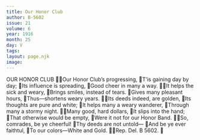 ```yaml
---
title: Our Honor Club
author: B-5602
issue: 21
volume: 6
year: 1916
month: 25
day: V
tags:
layout: page.njk
image:
---
```

OUR HONOR CLUB Our Honor Club’s progressing, T’is gaining day by day; Its influence is spreading, Good cheer in many a way. It helps the sick and weary, Brings smiles, instead of tears. Gives many pleasant hours, Thus—shortens weary years. Its deeds indeed, are golden, Its thoughts are pure and white; It helps many a weary wanderer, Through many a stormy night. Many good, hard dollars, It slips into the hand; That otherwise would be empty, Were it not for our Honor Band. So, comrades, be ye cheerful! Thy deeds are not untold— And be ye ever faithtul, To our colors—White and Gold. Rep. Del. B 5602. 
